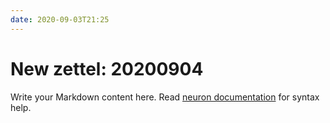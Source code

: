 ```yaml
---
date: 2020-09-03T21:25
---
```


# New zettel: 20200904

Write your Markdown content here. Read [neuron documentation](https://neuron.zettel.page/2011404.html) for syntax help.

